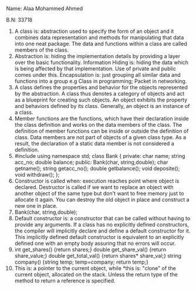 Name: Alaa Mohammed Ahmed


B.N: 33718

1.	A class is: abstraction used to specify the form of an object and it combines data representation and methods for manipulating that data into one neat package. The data and functions within a class are called members of the class.
2.	Abstraction is: hiding the implementation details by providing a layer over the basic functionality.
Information Hiding is: hiding the data which is being affected by that implementation. Use of private and public comes under this.
Encapsulation is: just grouping all similar data and functions into a group e.g Class in programming; Packet in networking. 
3.	A class defines the properties and behavior for the objects represented by the abstraction. A class thus denotes a category of objects and act as a blueprint for creating such objects. An object exhibits the property and behaviors defined by its class. Generally, an object is an instance of a class.
4.	Member functions are the functions, which have their declaration inside the class definition and works on the data members of the class. The definition of member functions can be inside or outside the definition of class. Data members are not part of objects of a given class type. As a result, the declaration of a static data member is not considered a definition.
5.	#include <string>
using namespace std;
class Bank
{
private:
char name;
string acc_no;
double balance;
public:
Bank(char, string,double);
char getname();
string getacc_no();
double getbalance();
void deposite();
void withdraw();
};
6.	Constructor is called when: execution reaches point where object is declared.
Destructor is called if we want to replace an object with another object of the same type but don't want to free memory just to allocate it again. You can destroy the old object in place and construct a new one in place.
7.	Bank(char, string,double);
8.	Default constructor is: a constructor that can be called without having to provide any arguments. If a class has no explicitly defined constructors, the compiler will implicitly declare and define a default constructor for it. This implicitly defined default constructor is equivalent to an explicitly defined one with an empty body assuring that no errors will occur.
9.  int get_shares()
{return shares;}
double get_share_val()
{return share_value;}
double get_total_val()
{return shares* share_val;}
string company()
{string temp;
temp=company;
return temp;}
10. This is: a pointer to the current object, while *this is: "clone" of the current object, allocated on the stack. Unless the return type of the method to return a reference is specified.
